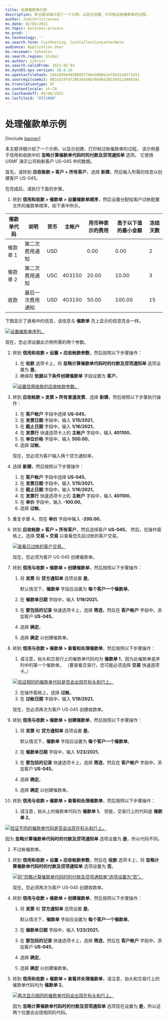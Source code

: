 ```yaml
---
title: 处理催款单示例
description: 本主题详细介绍了一个示例，以显示创建、打印和过帐催款单的过程。
author: JodiChristiansen
ms.date: 02/03/2021
ms.topic: business-process
ms.prod: ''
ms.technology: ''
ms.search.form: CustPosting, CustCollectionLetterNote
audience: Application User
ms.reviewer: twheeloc
ms.search.region: Global
ms.author: jchrist
ms.search.validFrom: 2021-02-03
ms.dyn365.ops.version: 10.0.16
ms.openlocfilehash: 1bb1889e9450685f7b6a5000e2ef81d1a65f1b51
ms.sourcegitcommit: 602a319f4720b39a56b7660b530236912d484391
ms.translationtype: HT
ms.contentlocale: zh-CN
ms.lasthandoff: 05/06/2022
ms.locfileid: "8721806"
---
```

# <a name="process-collection-letters-example"></a>处理催款单示例

[!include [banner](../../includes/banner.md)]

本主题详细介绍了一个示例，以显示创建、打印和过帐催款单的过程。 该示例基于信用和收款中的 **忽略计算催款单代码时的付款及贷项通知单** 选项。 它使用 USMF 演示公司和新客户 US-045 中的数据。

首先，请转到 **应收账款 \> 客户 \> 所有客户**，选择 **新建**，然后输入所需的信息以创建客户 US-045。

在完成后，请执行下面的步骤。

1. 转到 **信用和收款 \> 催款单 \> 设置催款单顺序**，然后设置分配给客户过帐配置文件的催款单顺序，如下表中所示。

|     催款单代码      |     说明                           |     货币      |     主帐户        |     用币种表示的费用     |     高于以下值的最小金额        |     冻结天数      |
|---------------------------------  |---------------------------------------    |-----------------  |-----------------------    |-------------------------- |-----------------------    |---------------------  |
|     催款单 1         |     第二次费用通知        |     USD           |                           |     0.00                  |     0.00                  |     2                 |
|     催款单 2         |     第二次费用通知        |     USC           |     403150                |     20.00                 |     10.00                 |     3                 |
|     收款                    |     最后一次费用通知         |     USD           |     403150                |     50.00                 |     100.00                |     15                |

下图显示了表格中的信息，该信息与 **催款单** 页上显示的信息完全一样。 

[![设置催款单序列。](./media/Ignore-payments-creditmemos-1.PNG)](./media/Ignore-payments-creditmemos-1.PNG)

 现在，您必须设置此示例所需的两个参数。

2. 转到 **信用和收款 \> 设置 \> 应收帐款参数**，然后按照以下步骤操作：

    1. 在 **收款** 选项卡上，将 **忽略计算催款单代码时的付款及贷项通知单** 选项设置为 **是**。
    2. 确保将 **依据以下条件创建催款单** 字段设置为 **客户**。

    [![设置信用收款的应收帐款参数。](./media/Ignore-payments-creditmemos-2.PNG)](./media/Ignore-payments-creditmemos-2.PNG)

3. 转到 **应收帐款 \> 发票 \> 所有普通发票**，选择 **新建**，然后按照以下步骤执行操作：

    1. 在 **客户帐户** 字段中选择 **US-045**。
    2. 在 **发票日期** 字段中，输入 **1/15/2021**。
    3. 在 **截止日期** 字段中，输入 **1/16/2021**。
    4. 在 **发票行** 快速选项卡上的 **主帐户** 字段中，输入 **401100**。
    5. 在 **单位价格** 字段中，输入 **500.00**。
    6. 选择 **过帐**。

    现在，您必须为客户输入两个贷方通知单。

4. 选择 **新建**，然后按照以下步骤操作：

    1. 在 **客户帐户** 字段中选择 **US-045**。
    2. 在 **发票日期** 字段中，输入 **1/15/2021**。
    3. 在 **截止日期** 字段中，输入 **1/16/2021**。
    4. 在 **发票行** 快速选项卡上的 **主帐户** 字段中，输入 **401100**。
    5. 在 **单价** 字段中，输入 **-100.00**。
    6. 选择 **过帐**。

5. 重复步骤 4，但在 **单价** 字段中输入 **-200.00**。
6. 转到 **应收帐款 \> 客户 \> 所有客户**，然后选择客户 **US-045**。 然后，在操作窗格上，选择 **交易 \> 交易** 以查看您先前过帐的客户交易。

    [![查看已过帐的客户交易。](./media/Ignore-payments-creditmemos-3.PNG)](./media/Ignore-payments-creditmemos-3.PNG)

    现在，您必须为客户 US-045 创建催款单。

7. 转到 **信用与收款 \> 催款单 \> 创建催款单**，然后按照以下步骤操作：

    1. 将 **发票** 和 **贷方通知单** 选项设置 **是**。

        默认情况下，**催款单** 字段应设置为 **每个客户一个催款单**。

    2. 在 **催款单日期** 字段中，输入 **1/19/2021**。
    3. 在 **要包括的记录** 快速选项卡上，选择 **筛选**，然后在 **客户帐户** 字段中，添加客户 **US-045**。
    4. 选择 **确定**。
    5. 选择 **确定** 以创建催款单。

8. 转到 **信用与收款 \> 催款单 \> 查看和处理催款单**，然后按照以下步骤操作：

    1. 请注意，抬头和交易行上的催款单代码均为 **催款单 1**，因为此催款单是序列中的第一个催款单。 （要查看交易行，您可能必须选择 **交易** 快速选项卡。）

   [![验证相同的催款单代码是否会出现在标头和行上。](./media/Ignore-payments-creditmemos-4.PNG)](./media/Ignore-payments-creditmemos-4.PNG)

    2. 在操作窗格上，选择 **过帐**。
    3. 在 **过帐日期** 字段中，输入 **1/19/2021**。

    现在，您必须再次为客户 US-045 创建收款单。

9. 转到 **信用与收款 \> 催款单 \> 创建催款单**，然后按照以下步骤操作：

    1. 将 **发票** 和 **贷方通知单** 选项设置 **是**。

        默认情况下，**催款单** 字段应设置为 **每个客户一个催款单**。

    2. 在 **催款单日期** 字段中，输入 **1/23/2021**。
    3. 在 **要包括的记录** 快速选项卡上，选择 **筛选**，然后在 **客户帐户** 字段中，添加客户 **US-045**。
    4. 选择 **确定**。
    5. 选择 **确定** 以创建催款单。

10. 转到 **信用与收款 \> 催款单 \> 查看和处理催款单**，然后按照以下步骤操作：

    1. 请注意，抬头上的催款单代码为 **催款单 1**。 但是，交易行上的代码是 **催款单 2**。

   [![验证不同的催款单代码是否会出现在标头和行上。](./media/Ignore-payments-creditmemos-5.PNG)](./media/Ignore-payments-creditmemos-5.PNG)

  因为 **忽略计算催款单代码时的付款及贷项通知单** 选项设置为 **是**，所以代码不同。

  2. 不过帐催款单。

11. 转到 **信用和收款 \> 设置 \> 应收帐款参数**，然后在 **收款** 选项卡上，将 **忽略计算催款单代码时的付款及贷项通知单** 选项设置为 **否**。

    [![将“忽略计算催款单代码时的付款及贷项通知单”选项设置为“否”。](./media/Ignore-payments-creditmemos-6.PNG)](./media/Ignore-payments-creditmemos-6.PNG)

    现在，您必须再次为客户 US-045 创建收款单。

12. 转到 **信用与收款 \> 催款单 \> 创建催款单**，然后按照以下步骤操作：

    1. 将 **发票** 和 **贷方通知单** 选项设置 **是**。

        默认情况下，**催款单** 字段应设置为 **每个客户一个催款单**。

    2. 在 **催款单日期** 字段中，输入 **1/23/2021**。
    3. 在 **要包括的记录** 快速选项卡上，选择 **筛选**，然后在 **客户帐户** 字段中，添加客户 **US-045**。
    4. 选择 **确定**。
    5. 选择 **确定** 以创建催款单。

13. 转到 **信用和收款 \> 催款单 \> 查看并处理催款单**，请注意，抬头和交易行上的催款单代码均为 **催款单 2**。

    [![再次显示相同的催款单代码会出现在标头和行上。](./media/Ignore-payments-creditmemos-7.PNG)](./media/Ignore-payments-creditmemos-7.PNG)

    因为 **忽略计算催款单代码时的付款及贷项通知单** 选项现在设置为 **是**，所以这两个位置会出现相同的代码。
